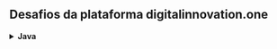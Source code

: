 ## Desafios da plataforma digitalinnovation.one

<!-- Java -->
<details>
    <summary><strong>Java</strong></summary>
    <br />
    <div align="left">
        <!-- Ordenação e Filtros em Java -->
        <table border=1>
            <tr>
                <th colspan="4">Ordenação e Filtros em Java</th>
            </tr>
            <tr>
                <th colspan="4"></th>
            </tr>
            <tr>
                <th>Etapa</th>
                <th>Desafio</th>
                <th>Solução</th>
                <th>Status</th>
            </tr>
            <tr>
                <td align="center">1</td>
                <td>Ordenando Números Pares e Ímpares</td>
                <td><a href="">Código</a></td>
                <td align="center">❌</td>
            </tr>            
        </table>
        <!-- Resolvendo Algoritmos com Java -->
        <table border=1>
            <tr>
                <th colspan="4">Resolvendo Algoritmos com Java</th>
            </tr>
            <tr>
                <th colspan="4"></th>
            </tr>
            <tr>
                <th>Etapa</th>
                <th>Desafio</th>
                <th>Solução</th>
                <th>Status</th>
            </tr>
            <tr>
                <td align="center">1</td>
                <td>Abreviando Posts do Blog</td>
                <td><a href="https://github.com/Josesmar/Desafios-DIO/blob/AbreviacaoPalavraBlog/AbreviaPalavra/src/main/java/AbreviaPalavra.java">Código</a></td>
                <td align="center">✔</td>
            </tr>
            <tr>
                <td align="center">2</td>
                <td>Conjuntos bons ou ruins</td>
                <td><a href="https://github.com/Josesmar/desafios-DIO/blob/conjuntos_bons_ou_ruins/conjuntosBonsOuRuins/src/main/java/ConjuntoBomOuRuin.java">Código</a></td>
                <td align="center">✔</td>
            </tr>  
            <tr>
                <td align="center">3</td>
                <td>Encontre a maior substring</td>
                <td><a href="https://github.com/Josesmar/desafios-DIO/blob/tamanho_subString_maior/EncontreMaiorSubString/src/main/java/TamanhoSubString.java">Código</a></td>
                <td align="center">✔</td>
            </tr>   
            <tr>
                <td align="center">4<td>
                <td>Entrevista embaraçosa</td>
                <td><a href="https://github.com/Josesmar/desafios-DIO/blob/Entrevista_embaracosa/EncontreMaiorSubString/src/main/java/EntrevistaEmbaracosa.java">Código</a></td>
                <td align="center">✔</td>
            </tr>      
        </table>
        <!-- Solução de Problemas Básicos em Java -->
        <table border=1>
            <tr>
                <th colspan="4">Solução de Problemas Básicos em Java</th>
            </tr>
            <tr>
                <th colspan="4"></th>
            </tr>
            <tr>
                <th>Etapa</th>
                <th>Desafio</th>
                <th>Solução</th>
                <th>Status</th>
            </tr>
            <tr>
                <td align="center">1</td>
                <td>Calculadora</td>
                <td><a href="https://github.com/Josesmar/desafios-DIO/blob/Calculadora/calculadora/src/main/java/Calculadora.java">Código</a></td>
                <td align="center">✔</td>
            </tr>
            <tr>
                <td align="center">2</td>
                <td>Idade em Dias</td>
                <td><a href="https://github.com/Josesmar/desafios-DIO/blob/main/CalcularIdadeEmAnos.java">Código</a></td>
                <td align="center">✔</td>
            </tr>          
        </table>
    </div>
</details>
